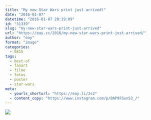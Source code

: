 ```yaml
---
title: "My new Star Wars print just arrived!"
date: "2016-01-07"
datetime: "2016-01-07 20:19:09"
id: "31339"
slug: "my-new-star-wars-print-just-arrived"
url: "https://eay.cc/2016/my-new-star-wars-print-just-arrived/"
author: "eay"
format: "image"
categories:
  - 0815
tags:
  - best-of
  - fanart
  - filme
  - fotos
  - poster
  - star-wars
meta:
  - yourls_shorturl: "https://eay.li/2s2"
  - content_copy: "https://www.instagram.com/p/BAP9FSunS3_/"
---
```


![](https://eay.cc/uploads/2016/starwarsprint.jpg)
